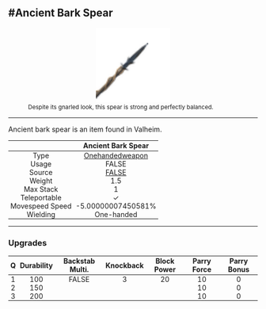 <meta property="og:title" content="Ancient Bark Spear - MoreValheim" /><meta property="og:type" content="website" /><meta property="og:image" content="/assets/ancient_bark_spear.png" /><meta property="og:description" content="Ancient Bark Spear is an item found in Valheim." /><meta name="theme-color" content="#546D78"><meta name="twitter:card" content="summary_large_image">
#Ancient Bark Spear
-------------
<style>img {width:20px;}.tb {width:150px;display: block;margin-left: auto;margin-right: auto;}</style>

<style>.md-typeset table:not([class]) th:not([align]) {min-width:unset!important;}</style>
<style>td{padding:0em 0.3em!important;text-align:center!important;border-left:.05rem solid var(--md-default-fg-color--lightest)}</style>

<style>th{padding:0.1em 0.3em!important;text-align:center!important;font-weight:bold}</style>

<style>pre{text-align:right!important}</style>
<style>table tr td:first-child {border-left: 0;};</style>

<figure><img src="/assets/ancient_bark_spear.png" class="tb" /><figcaption><small>Despite its gnarled look, this spear is strong and perfectly balanced.</small></figcaption></figure>

-------------

Ancient bark spear is an item found in Valheim.

|        | Ancient Bark Spear              |
| ----------- | ------------------------------------ |
| Type | [Onehandedweapon](../../types/onehandedweapon)
| Usage | FALSE<br>
| Source | [FALSE](../../items/false)
| Weight | 1.5 |
| Max Stack | 1 |
| Teleportable | ✓
| Movespeed Speed | -5.00000007450581%
| Wielding | One-handed


-------------

### Upgrades
| Q | Durability | Backstab Multi. | Knockback | Block Power | Parry Force | Parry Bonus
| - | - | - | - | - | - | - 
1 | 100 | FALSE | 3 | 20 | 10 | 0 | 2 | 
 | 2 | 150 |  |  |  | 10 | 0 |  | 
 | 3 | 200 |  |  |  | 10 | 0 |  | 
